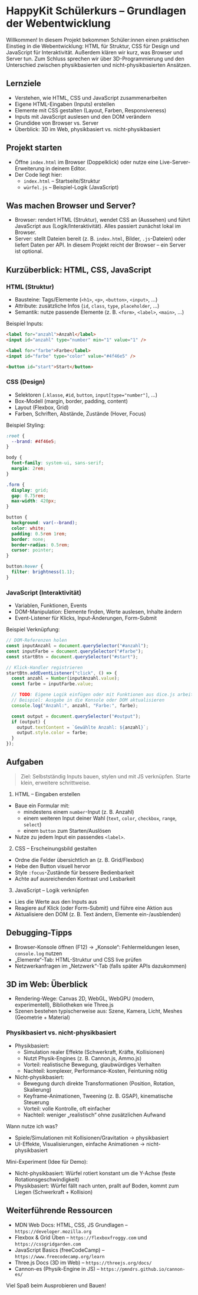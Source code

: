 # HappyKit Schülerkurs – Grundlagen der Webentwicklung

Willkommen! In diesem Projekt bekommen Schüler:innen einen praktischen Einstieg in die Webentwicklung: HTML für Struktur, CSS für Design und JavaScript für Interaktivität. Außerdem klären wir kurz, was Browser und Server tun. Zum Schluss sprechen wir über 3D-Programmierung und den Unterschied zwischen physikbasierten und nicht-physikbasierten Ansätzen.

## Lernziele

- Verstehen, wie HTML, CSS und JavaScript zusammenarbeiten
- Eigene HTML-Eingaben (Inputs) erstellen
- Elemente mit CSS gestalten (Layout, Farben, Responsiveness)
- Inputs mit JavaScript auslesen und den DOM verändern
- Grundidee von Browser vs. Server
- Überblick: 3D im Web, physikbasiert vs. nicht-physikbasiert

## Projekt starten

- Öffne `index.html` im Browser (Doppelklick) oder nutze eine Live-Server-Erweiterung in deinem Editor.
- Der Code liegt hier:
  - `index.html` – Startseite/Struktur
  - `würfel.js` – Beispiel-Logik (JavaScript)

## Was machen Browser und Server?

- Browser: rendert HTML (Struktur), wendet CSS an (Aussehen) und führt JavaScript aus (Logik/Interaktivität). Alles passiert zunächst lokal im Browser.
- Server: stellt Dateien bereit (z. B. `index.html`, Bilder, `.js`-Dateien) oder liefert Daten per API. In diesem Projekt reicht der Browser – ein Server ist optional.

## Kurzüberblick: HTML, CSS, JavaScript

### HTML (Struktur)

- Bausteine: Tags/Elemente (`<h1>`, `<p>`, `<button>`, `<input>`, ...)
- Attribute: zusätzliche Infos (`id`, `class`, `type`, `placeholder`, ...)
- Semantik: nutze passende Elemente (z. B. `<form>`, `<label>`, `<main>`, ...)

Beispiel Inputs:

```html
<label for="anzahl">Anzahl</label>
<input id="anzahl" type="number" min="1" value="1" />

<label for="farbe">Farbe</label>
<input id="farbe" type="color" value="#4f46e5" />

<button id="start">Start</button>
```

### CSS (Design)

- Selektoren (`.klasse`, `#id`, `button`, `input[type="number"]`, ...)
- Box-Modell (margin, border, padding, content)
- Layout (Flexbox, Grid)
- Farben, Schriften, Abstände, Zustände (Hover, Focus)

Beispiel Styling:

```css
:root {
  --brand: #4f46e5;
}

body {
  font-family: system-ui, sans-serif;
  margin: 2rem;
}

.form {
  display: grid;
  gap: 0.75rem;
  max-width: 420px;
}

button {
  background: var(--brand);
  color: white;
  padding: 0.5rem 1rem;
  border: none;
  border-radius: 0.5rem;
  cursor: pointer;
}

button:hover {
  filter: brightness(1.1);
}
```

### JavaScript (Interaktivität)

- Variablen, Funktionen, Events
- DOM-Manipulation: Elemente finden, Werte auslesen, Inhalte ändern
- Event-Listener für Klicks, Input-Änderungen, Form-Submit

Beispiel Verknüpfung:

```js
// DOM-Referenzen holen
const inputAnzahl = document.querySelector("#anzahl");
const inputFarbe = document.querySelector("#farbe");
const startBtn = document.querySelector("#start");

// Klick-Handler registrieren
startBtn.addEventListener("click", () => {
  const anzahl = Number(inputAnzahl.value);
  const farbe = inputFarbe.value;

  // TODO: Eigene Logik einfügen oder mit Funktionen aus dice.js arbeiten
  // Beispiel: Ausgabe in die Konsole oder DOM aktualisieren
  console.log("Anzahl:", anzahl, "Farbe:", farbe);

  const output = document.querySelector("#output");
  if (output) {
    output.textContent = `Gewählte Anzahl: ${anzahl}`;
    output.style.color = farbe;
  }
});
```

## Aufgaben

> Ziel: Selbstständig Inputs bauen, stylen und mit JS verknüpfen. Starte klein, erweitere schrittweise.

1. HTML – Eingaben erstellen

- Baue ein Formular mit:
  - mindestens einem `number`-Input (z. B. Anzahl)
  - einem weiteren Input deiner Wahl (`text`, `color`, `checkbox`, `range`, `select`)
  - einem `button` zum Starten/Auslösen
- Nutze zu jedem Input ein passendes `<label>`.

2. CSS – Erscheinungsbild gestalten

- Ordne die Felder übersichtlich an (z. B. Grid/Flexbox)
- Hebe den Button visuell hervor
- Style `:focus`-Zustände für bessere Bedienbarkeit
- Achte auf ausreichenden Kontrast und Lesbarkeit

3. JavaScript – Logik verknüpfen

- Lies die Werte aus den Inputs aus
- Reagiere auf Klick (oder Form-Submit) und führe eine Aktion aus
- Aktualisiere den DOM (z. B. Text ändern, Elemente ein-/ausblenden)

## Debugging-Tipps

- Browser-Konsole öffnen (F12) → „Konsole“: Fehlermeldungen lesen, `console.log` nutzen
- „Elemente“-Tab: HTML-Struktur und CSS live prüfen
- Netzwerkanfragen im „Netzwerk“-Tab (falls später APIs dazukommen)

## 3D im Web: Überblick

- Rendering-Wege: Canvas 2D, WebGL, WebGPU (modern, experimentell), Bibliotheken wie Three.js
- Szenen bestehen typischerweise aus: Szene, Kamera, Licht, Meshes (Geometrie + Material)

### Physikbasiert vs. nicht-physikbasiert

- Physikbasiert:
  - Simulation realer Effekte (Schwerkraft, Kräfte, Kollisionen)
  - Nutzt Physik-Engines (z. B. Cannon.js, Ammo.js)
  - Vorteil: realistische Bewegung, glaubwürdiges Verhalten
  - Nachteil: komplexer, Performance-Kosten, Feintuning nötig
- Nicht-physikbasiert:
  - Bewegung durch direkte Transformationen (Position, Rotation, Skalierung)
  - Keyframe-Animationen, Tweening (z. B. GSAP), kinematische Steuerung
  - Vorteil: volle Kontrolle, oft einfacher
  - Nachteil: weniger „realistisch“ ohne zusätzlichen Aufwand

Wann nutze ich was?

- Spiele/Simulationen mit Kollisionen/Gravitation → physikbasiert
- UI-Effekte, Visualisierungen, einfache Animationen → nicht-physikbasiert

Mini-Experiment (Idee für Demo):

- Nicht-physikbasiert: Würfel rotiert konstant um die Y-Achse (feste Rotationsgeschwindigkeit)
- Physikbasiert: Würfel fällt nach unten, prallt auf Boden, kommt zum Liegen (Schwerkraft + Kollision)

## Weiterführende Ressourcen

- MDN Web Docs: HTML, CSS, JS Grundlagen – `https://developer.mozilla.org`
- Flexbox & Grid Üben – `https://flexboxfroggy.com` und `https://cssgridgarden.com`
- JavaScript Basics (freeCodeCamp) – `https://www.freecodecamp.org/learn`
- Three.js Docs (3D im Web) – `https://threejs.org/docs/`
- Cannon-es (Physik-Engine in JS) – `https://pmndrs.github.io/cannon-es/`

Viel Spaß beim Ausprobieren und Bauen!
